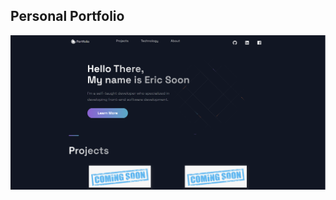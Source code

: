 ## Personal Portfolio

<img src ="https://github.com/ericsoon/web-portfolio/blob/master/public/images/ss.png">
